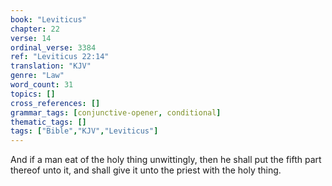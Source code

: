 ```yaml
---
book: "Leviticus"
chapter: 22
verse: 14
ordinal_verse: 3384
ref: "Leviticus 22:14"
translation: "KJV"
genre: "Law"
word_count: 31
topics: []
cross_references: []
grammar_tags: [conjunctive-opener, conditional]
thematic_tags: []
tags: ["Bible","KJV","Leviticus"]
---
```

And if a man eat of the holy thing unwittingly, then he shall put the fifth part thereof unto it, and shall give it unto the priest with the holy thing.
